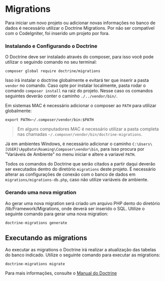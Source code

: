 # Migrations

Para iniciar um novo projeto ou adicionar novas informações no banco de dados é necessário utilizar o Doctrine Migrations.
Por não ser compatível com o CodeIgniter, foi inserido um projeto por fora.

### Instalando e Configurando o Doctrine

O Doctrine deve ser instalado através do composer, para isso você pode utilizar o seguindo comando no seu terminal:

```
composer global require doctrine/migrations
```

Isso irá instalar o doctrine globalmente e evitará ter que inserir a pasta `vendor` no comando. Caso opte por instalar localmente, pasta rodar o comando `composer install` na raiz do projeto. Nesse caso os comandos seguintes deverão conter o caminho `./../vendor/bin/`.

Em sistemas MAC é necessário adicionar o composer ao `PATH` para utilizar globalmente:

```
export PATH=~/.composer/vendor/bin:$PATH
```

> Em alguns computadores MAC é necessário utilizar a pasta completa nas chamadas `~/.composer/vendor/bin/doctrine-migrations`.

Já em ambientes Windows, é necessário adicionar o caminho `C:\Users\[USER]\AppData\Roaming\Composer\vendor\bin`, para isso procura por "Variáveis de Ambiente" no menu iniciar e altere a variavel `PATH`.

Todos os comandos do Doctrine que serão citados a partir daqui deverão ser executados dentro do diretório `migrations` deste projeto.
É necessário alterar as configurações de conexão com o banco de dados em `migrations/migrations-db.php`, caso não utilize variáveis de ambiente.

### Gerando uma nova migration

Ao gerar uma nova migration será criado um arquivo PHP dento do diretório /lib/Framework/Migrations, onde deverá ser inserido o SQL.
Utilize o seguinte comando para gerar uma nova migration:

```
doctrine-migrations generate
```

## Executando as migrations

Ao executar as migrations o Doctrine irá realizar a atualização das tabelas do banco indicado.
Utilize o seguinte comando para executar as migrations:

```
doctrine-migrations migrate
```

Para mais informações, consulte o [Manual do Doctrine](https://www.doctrine-project.org/projects/doctrine-migrations/en/latest/reference/introduction.html)